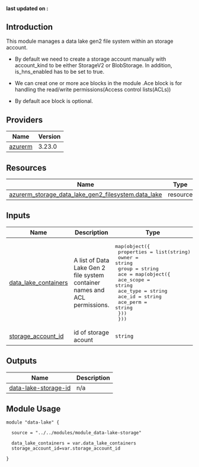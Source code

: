 <!-- BEGIN_TF_DOCS -->

#### last updated on :

## Introduction
This module manages a data lake gen2 file system within an storage account.

* By default we need to create a storage account manually with account_kind to be either StorageV2 or BlobStorage. In addition, is_hns_enabled has to be set to true.

* We can creat one or more ace blocks in the module .Ace block is for handling the read/write permissions(Access control lists(ACLs))

* By default ace block is optional.

## Providers

| Name | Version |
|------|---------|
| <a name="provider_azurerm"></a> [azurerm](#provider\_azurerm) | 3.23.0 |


## Resources

| Name | Type |
|------|------|
| [azurerm_storage_data_lake_gen2_filesystem.data_lake](https://registry.terraform.io/providers/hashicorp/azurerm/latest/docs/resources/storage_data_lake_gen2_filesystem) | resource |

## Inputs

| Name | Description | Type | Default | Required |
|------|-------------|------|---------|:--------:|
| <a name="input_data_lake_containers"></a> [data\_lake\_containers](#input\_data\_lake\_containers) | A list of Data Lake Gen 2 file system container names and ACL permissions. | <pre>map(object({<br>     properties         = list(string)<br>     owner              = string<br>     group              = string<br>    ace = map(object({<br>        ace_scope      = string<br>        ace_type       = string<br>        ace_id         = string<br>        ace_perm       = string<br>        }))<br>  }))</pre> | n/a | yes |
| <a name="input_storage_account_id"></a> [storage\_account\_id](#input\_storage\_account\_id) | id of storage acount | `string` | n/a | yes |

## Outputs

| Name | Description |
|------|-------------|
| <a name="output_data-lake-storage-id"></a> [data-lake-storage-id](#output\_data-lake-storage-id) | n/a |

## Module Usage

```
module "data-lake" {

  source = "../../modules/module_data-lake-storage"

  data_lake_containers = var.data_lake_containers
  storage_account_id=var.storage_account_id

}
```
<!-- END_TF_DOCS -->